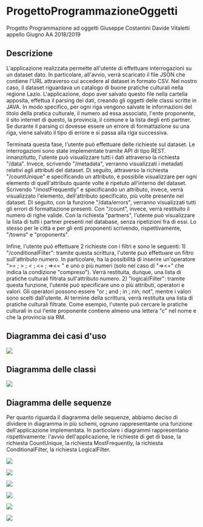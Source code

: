 # ProgettoProgrammazioneOggetti
Progetto Programmazione ad oggetti Giuseppe Costantini Davide Vitaletti appello Giugno AA 2018/2019

## Descrizione

L'applicazione realizzata permette all'utente di effettuare interrogazioni su un dataset dato. In particolare, all'avvio, verrà scaricato il file JSON che contiene l'URL attraverso cui accedere al dataset in formato CSV. Nel nostro caso, il dataset riguardava un catalogo di buone pratiche culturali nella regione Lazio. L'applicazione, dopo aver salvato questo file nella cartella apposita, effettua il parsing dei dati, creando gli oggetti delle classi scritte in JAVA. In modo specifico, per ogni riga vengono salvate le informazioni del titolo della pratica culturale, il numero ad essa associato, l'ente proponente, il sito internet di questo, la provincia, il comune e la lista degli enti partner. Se durante il parsing ci dovesse essere un errore di formattazione su una riga, viene salvato il tipo di errore e si passa alla riga successiva. 

Terminata questa fase, l'utente può effettuare delle richieste sul dataset. Le interrogazioni sono state implementate tramite API di tipo REST. innanzitutto, l'utente può visualizzare tutti i dati attraverso la richiesta "/data". Invece, scrivendo "/metadata", verranno visualizzati i metadati relativi agli attributi del dataset. Di seguito, attraverso la richiesta "/countUnique" e specificando un attributo, è possibile visualizzare per ogni elemento di quell'attributo quante volte è ripetuto all'interno del dataset. Scrivendo "/mostFrequently" e specificando un attributo, invece, verrà visualizzato l'elemento, dell'attributo specificato, più volte presente nel dataset. Di seguito, con la funzione "/data/errors", verranno visualizzati tutti gli errori di formattazione presenti. Con "/count", invece, verrà restituito il numero di righe valide. Con la richiesta "partners", l'utente può visualizzare la lista di tutti i partner presenti nel database, senza ripetizioni fra di essi. Lo stesso per le città e per gli enti proponenti scrivendo, rispettivamente, "/towns" e "proponents". 

Infine, l'utente può effettuare 2 richieste con i filtri e sono le seguenti: 1) "/conditionalFilter": tramite questa scrittura, l'utente può effettuare un filtro sull'attributo numero. In particolare, ha la possibilità di inserire un'operatore ">= ; > ; < ; <= ; =><= " e uno o più numeri (solo nel caso di "=><=" che indica la condizione "compreso"). Verrà restituita, dunque, una lista di pratiche culturali filtrata sull'attributo numero. 2) "logical/Filter": tramite questa funzione, l'utente può specificare uno o più attributi, operatori e valori. Gli operatori possono essere "or ; and ; in ; nin; not", mentre i valori sono scelti dall'utente. Al termine della scrittura, verrà restituita una lista di pratiche culturali filtrate. Come esempio, l'utente può cercare le pratiche culturali in cui l'ente proponente contiene almeno una lettera "c" nel nome e che la provincia sia RM.

## Diagramma dei casi d'uso

![](images/UseCase.png)

## Diagramma delle classi

![](images/NewClassDIagram.png)

## Diagramma delle sequenze

Per quanto riguarda il diagramma delle sequenze, abbiamo deciso di dividere in diagramma in più schemi, ognuno rappresentante una funzione dell'applicazione implementata. In particolare i diagrammi rappresentano rispettivamente: l'avvio dell'applicazione, le richieste di get di base, la richiesta CountUnique, la richiesta MostFrequently, la richiesta ConditionalFilter, la richiesta LogicalFilter.

![](images/A_Sequence.jpg)

![](images/A_BasicRequest.jpg)

![](images/A_CountUnique.jpg)

![](images/A_MostFrequently.jpg)

![](images/A_ConditionalFilter.png)

![](images/A_LogicalFIlter.png)

